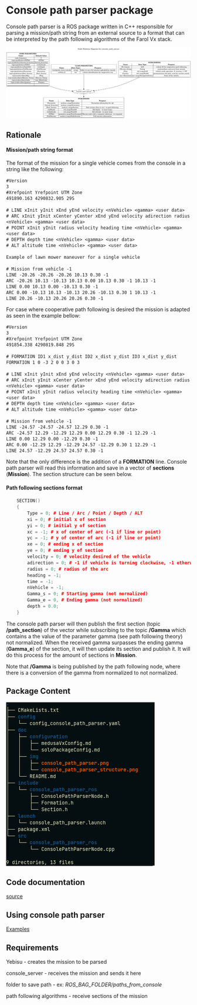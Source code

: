 # Console path parser package

Console path parser is a ROS package written in C++ responsible for parsing a mission/path string from an external source to a format that can be interpreted by the path following algorithms of the Farol Vx stack.

![console_path_parser Diagram](img/console_path_parser.png)



## Rationale

#### Mission/path string format

The format of the mission for a single vehicle comes from the console in a string like the following:
```
#Version
3
#Xrefpoint Yrefpoint UTM Zone
491890.163 4290832.905 29S

# LINE xInit yInit xEnd yEnd velocity <nVehicle> <gamma> <user data>
# ARC xInit yInit xCenter yCenter xEnd yEnd velocity adirection radius <nVehicle> <gamma> <user data>
# POINT xInit yInit radius velocity heading time <nVehicle> <gamma> <user data>
# DEPTH depth time <nVehicle> <gamma> <user data>
# ALT altitude time <nVehicle> <gamma> <user data>

Example of lawn mower maneuver for a single vehicle

# Mission from vehicle -1
LINE -20.26 -20.26 -20.26 10.13 0.30 -1 
ARC -20.26 10.13 -10.13 10.13 0.00 10.13 0.30 -1 10.13 -1 
LINE 0.00 10.13 0.00 -10.13 0.30 -1 
ARC 0.00 -10.13 10.13 -10.13 20.26 -10.13 0.30 1 10.13 -1 
LINE 20.26 -10.13 20.26 20.26 0.30 -1 
```

For case where cooperative path following is desired the mission is adapted as seen in the example bellow:
```
#Version
3
#Xrefpoint Yrefpoint UTM Zone
491854.338 4290819.848 29S

# FORMATION ID1 x_dist y_dist ID2 x_dist y_dist ID3 x_dist y_dist
FORMATION 1 0 -3 2 0 0 3 0 3

# LINE xInit yInit xEnd yEnd velocity <nVehicle> <gamma> <user data>
# ARC xInit yInit xCenter yCenter xEnd yEnd velocity adirection radius <nVehicle> <gamma> <user data>
# POINT xInit yInit radius velocity heading time <nVehicle> <gamma> <user data>
# DEPTH depth time <nVehicle> <gamma> <user data>
# ALT altitude time <nVehicle> <gamma> <user data>

# Mission from vehicle -1
LINE -24.57 -24.57 -24.57 12.29 0.30 -1 
ARC -24.57 12.29 -12.29 12.29 0.00 12.29 0.30 -1 12.29 -1 
LINE 0.00 12.29 0.00 -12.29 0.30 -1 
ARC 0.00 -12.29 12.29 -12.29 24.57 -12.29 0.30 1 12.29 -1 
LINE 24.57 -12.29 24.57 24.57 0.30 -1 
```

Note that the only difference is the addition of a **FORMATION** line.
Console path parser will read this information and save in a vector of **sections** (**Mission**). The section structure can be seen below.

#### Path following sections format

```c++
	SECTION()
	{
		Type = 0; # Line / Arc / Point / Depth / ALT
		xi = 0; # initial x of section
		yi = 0; # initial y of section
		xc = -1; # x of center of arc (-1 if line or point)
		yc = -1; # y of center of arc (-1 if line or point)
		xe = 0; # ending x of section
		ye = 0; # ending y of section
		velocity = 0; # velocity desired of the vehicle
		adirection = 0; # -1 if vehicle is turning clockwise, -1 otherwise (only applied to arcs)
		radius = 0; # radius of the arc
		heading = -1;
		time = -1; 
		nVehicle = -1;
		Gamma_s = 0; # Starting gamma (not normalized)
		Gamma_e = 0, # Ending gamma (not normalized)
        depth = 0.0;
	}
```

The console path parser will then publish the first section (topic **/path_section**) of the vector while subscribing to the topic **/Gamma** which contains a the value of the parameter gamma (see path following theory) not normalized. When the received gamma surpasses the ending gamma (**Gamma_e**) of the section, it will then update its section and publish it. It will do this process for the amount of sections in **Mission**.

Note that **/Gamma** is being published by the path following node, where there is a conversion of the gamma from normalized to not normalized. 



## Package Content

![console_path_parser struct](img/console_path_parser_structure.png)

## Code documentation

[source](http://lungfish.isr.tecnico.ulisboa.pt/farol_vx_doxy/farol_addons/console_path_parser/html/index.html)

## Using console path parser

[Examples](./pages.html)

## Requirements

Yebisu - creates the mission to be parsed

console_server - receives the mission and sends it here

folder to save path - ex: *ROS_BAG_FOLDER/paths_from_console*

path following algorithms - receive sections of the mission